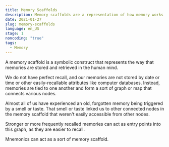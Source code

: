 ```yaml
---
title: Memory Scaffolds
description: Memory scaffolds are a representation of how memory works.
date: 2021-01-27
slug: memory-scaffolds
language: en_US
stage: 1
noncoding: "true"
tags:
  - Memory
---
```


A memory scaffold is a symbolic construct that represents the way that memories are stored and retrieved in the human mind.

We do not have perfect recall, and our memories are not stored by date or time or other easily-recallable attributes like computer databases. Instead, memories are tied to one another and form a sort of graph or map that connects various nodes.

Almost all of us have experienced an old, forgotten memory being triggered by a smell or taste. That smell or taste linked us to other connected nodes in the memory scaffold that weren't easily accessible from other nodes.

Stronger or more frequently recalled memories can act as entry points into this graph, as they are easier to recall.

Mnemonics can act as a sort of memory scaffold.
